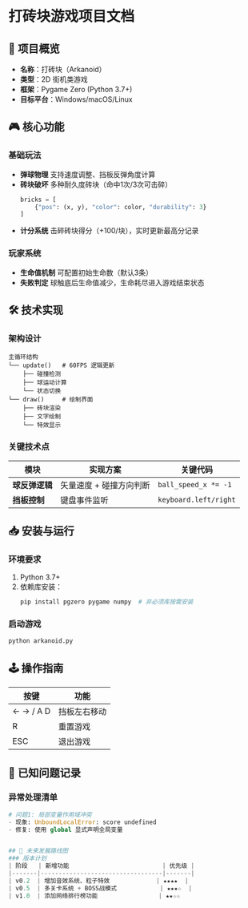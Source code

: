 # 打砖块游戏项目文档

## 📜 项目概览
- **名称**：打砖块（Arkanoid）
- **类型**：2D 街机类游戏
- **框架**：Pygame Zero (Python 3.7+)
- **目标平台**：Windows/macOS/Linux

## 🎮 核心功能
### 基础玩法
- **弹球物理**
  支持速度调整、挡板反弹角度计算
- **砖块破坏**
  多种耐久度砖块（命中1次/3次可击碎）
  ```python
  bricks = [
      {"pos": (x, y), "color": color, "durability": 3}
  ]
  ```
- **计分系统**
  击碎砖块得分（+100/块），实时更新最高分记录

### 玩家系统
- **生命值机制**
  可配置初始生命数（默认3条）
- **失败判定**
  球触底后生命值减少，生命耗尽进入游戏结束状态

## 🛠 技术实现
### 架构设计
```plaintext
主循环结构
└── update()   # 60FPS 逻辑更新
    ├── 碰撞检测
    ├── 球运动计算
    └── 状态切换
└── draw()     # 绘制界面
    ├── 砖块渲染
    ├── 文字绘制
    └── 特效显示
```

### 关键技术点
| 模块           | 实现方案                   | 关键代码                       |
|----------------|--------------------------|------------------------------|
| **球反弹逻辑**  | 矢量速度 + 碰撞方向判断    | `ball_speed_x *= -1`          |
| **挡板控制**    | 键盘事件监听             | `keyboard.left/right`        |


## 📥 安装与运行
### 环境要求
1. Python 3.7+
2. 依赖库安装：
   ```bash
   pip install pgzero pygame numpy  # 非必须库按需安装
   ```

### 启动游戏
```bash
python arkanoid.py 
```

## 🕹 操作指南
| 按键       | 功能                |
|-----------|--------------------|
| ← → / A D | 挡板左右移动        |
| R         | 重置游戏           |
| ESC       | 退出游戏           |

## 🐛 已知问题记录
### 异常处理清单
```python
# 问题1: 局部变量作用域冲突
- 现象: UnboundLocalError: score undefined
- 修复: 使用 global 显式声明全局变量


## 🚀 未来发展路线图
### 版本计划
| 阶段   | 新增功能                          | 优先级 |
|-------|----------------------------------|-------|
| v0.2  | 增加音效系统、粒子特效             | ★★★★  |
| v0.5  | 多关卡系统 + BOSS战模式            | ★★★☆  |
| v1.0  | 添加网络排行榜功能                 | ★★☆☆   
